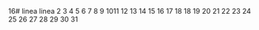 16# linea
linea
2
3
4
5
6
7
8
9
1011
12
13
14
15
16
17
18
18
19
20
21
22
23
24
25
26
27
28
29
30
31

